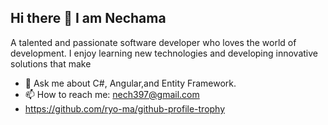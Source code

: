 ## Hi there 👋 I am Nechama
A talented and passionate software developer who loves the world of development. I enjoy learning new technologies and developing innovative solutions that make

- 💬 Ask me about C#, Angular,and Entity Framework.
- 📫 How to reach me: nech397@gmail.com
- https://github.com/ryo-ma/github-profile-trophy

